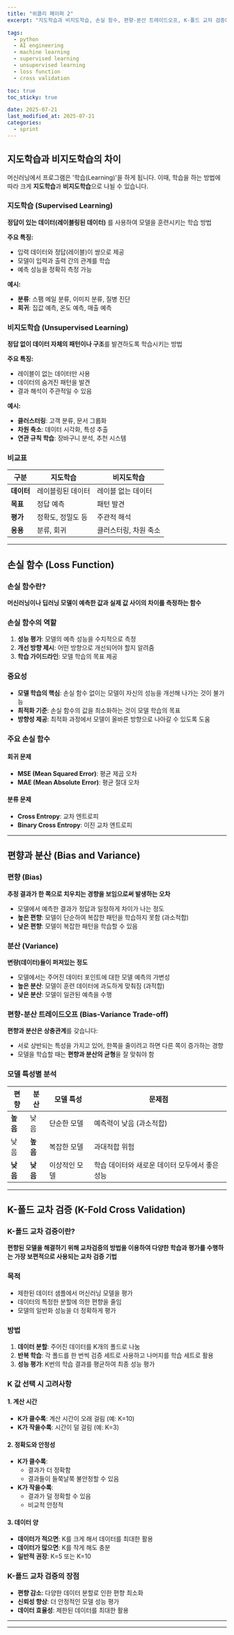 ```yaml
---
title: "위클리 페이퍼 2"
excerpt: "지도학습과 비지도학습, 손실 함수, 편향-분산 트레이드오프, K-폴드 교차 검증에 대한 심화 학습"

tags:
  - python
  - AI engineering
  - machine learning
  - supervised learning
  - unsupervised learning
  - loss function
  - cross validation

toc: true
toc_sticky: true

date: 2025-07-21
last_modified_at: 2025-07-21
categories: 
  - sprint
---
```


## 지도학습과 비지도학습의 차이

머신러닝에서 프로그램은 '학습(Learning)'을 하게 됩니다. 이때, 학습을 하는 방법에 따라 크게 **지도학습**과 **비지도학습**으로 나뉠 수 있습니다.

### 지도학습 (Supervised Learning)

**정답이 있는 데이터(레이블링된 데이터)** 를 사용하여 모델을 훈련시키는 학습 방법

**주요 특징:**
- 입력 데이터와 정답(레이블)이 쌍으로 제공
- 모델이 입력과 출력 간의 관계를 학습
- 예측 성능을 정확히 측정 가능

**예시:**
- **분류**: 스팸 메일 분류, 이미지 분류, 질병 진단
- **회귀**: 집값 예측, 온도 예측, 매출 예측

### 비지도학습 (Unsupervised Learning)

**정답 없이 데이터 자체의 패턴이나 구조**를 발견하도록 학습시키는 방법

**주요 특징:**
- 레이블이 없는 데이터만 사용
- 데이터의 숨겨진 패턴을 발견
- 결과 해석이 주관적일 수 있음

**예시:**
- **클러스터링**: 고객 분류, 문서 그룹화
- **차원 축소**: 데이터 시각화, 특성 추출
- **연관 규칙 학습**: 장바구니 분석, 추천 시스템

### 비교표

| 구분 | 지도학습 | 비지도학습 |
|------|----------|------------|
| **데이터** | 레이블링된 데이터 | 레이블 없는 데이터 |
| **목표** | 정답 예측 | 패턴 발견 |
| **평가** | 정확도, 정밀도 등 | 주관적 해석 |
| **응용** | 분류, 회귀 | 클러스터링, 차원 축소 |

---

## 손실 함수 (Loss Function)

### 손실 함수란?

**머신러닝이나 딥러닝 모델이 예측한 값과 실제 값 사이의 차이를 측정하는 함수**

### 손실 함수의 역할

1. **성능 평가**: 모델의 예측 성능을 수치적으로 측정
2. **개선 방향 제시**: 어떤 방향으로 개선되어야 할지 알려줌
3. **학습 가이드라인**: 모델 학습의 목표 제공

### 중요성

- **모델 학습의 핵심**: 손실 함수 없이는 모델이 자신의 성능을 개선해 나가는 것이 불가능
- **최적화 기준**: 손실 함수의 값을 최소화하는 것이 모델 학습의 목표
- **방향성 제공**: 최적화 과정에서 모델이 올바른 방향으로 나아갈 수 있도록 도움

### 주요 손실 함수

#### 회귀 문제
- **MSE (Mean Squared Error)**: 평균 제곱 오차
- **MAE (Mean Absolute Error)**: 평균 절대 오차

#### 분류 문제
- **Cross Entropy**: 교차 엔트로피
- **Binary Cross Entropy**: 이진 교차 엔트로피

---

## 편향과 분산 (Bias and Variance)

### 편향 (Bias)

**추정 결과가 한 쪽으로 치우치는 경향을 보임으로써 발생하는 오차**

- 모델에서 예측한 결과가 정답과 일정하게 차이가 나는 정도
- **높은 편향**: 모델이 단순하여 복잡한 패턴을 학습하지 못함 (과소적합)
- **낮은 편향**: 모델이 복잡한 패턴을 학습할 수 있음

### 분산 (Variance)

**변량(데이터)들이 퍼져있는 정도**

- 모델에서는 주어진 데이터 포인트에 대한 모델 예측의 가변성
- **높은 분산**: 모델이 훈련 데이터에 과도하게 맞춰짐 (과적합)
- **낮은 분산**: 모델이 일관된 예측을 수행

### 편향-분산 트레이드오프 (Bias-Variance Trade-off)

**편향과 분산은 상충관계**를 갖습니다:

- 서로 상반되는 특성을 가지고 있어, 한쪽을 줄이려고 하면 다른 쪽이 증가하는 경향
- 모델을 학습할 때는 **편향과 분산의 균형**을 잘 맞춰야 함

### 모델 특성별 분석

| 편향 | 분산 | 모델 특성 | 문제점 |
|------|------|-----------|--------|
| **높음** | 낮음 | 단순한 모델 | 예측력이 낮음 (과소적합) |
| 낮음 | **높음** | 복잡한 모델 | 과대적합 위험 |
| **낮음** | **낮음** | 이상적인 모델 | 학습 데이터와 새로운 데이터 모두에서 좋은 성능 |

---

## K-폴드 교차 검증 (K-Fold Cross Validation)

### K-폴드 교차 검증이란?

**편향된 모델을 해결하기 위해 교차검증의 방법을 이용하여 다양한 학습과 평가를 수행하는 가장 보편적으로 사용되는 교차 검증 기법**

### 목적
- 제한된 데이터 샘플에서 머신러닝 모델을 평가
- 데이터의 특정한 분할에 의한 편향을 줄임
- 모델의 일반화 성능을 더 정확하게 평가

### 방법

1. **데이터 분할**: 주어진 데이터를 K개의 폴드로 나눔
2. **반복 학습**: 각 폴드를 한 번씩 검증 세트로 사용하고 나머지를 학습 세트로 활용
3. **성능 평가**: K번의 학습 결과를 평균하여 최종 성능 평가

### K 값 선택 시 고려사항

#### 1. 계산 시간
- **K가 클수록**: 계산 시간이 오래 걸림 (예: K=10)
- **K가 작을수록**: 시간이 덜 걸림 (예: K=3)

#### 2. 정확도와 안정성
- **K가 클수록**: 
  - 결과가 더 정확함
  - 결과들이 들쭉날쭉 불안정할 수 있음
- **K가 작을수록**: 
  - 결과가 덜 정확할 수 있음
  - 비교적 안정적

#### 3. 데이터 양
- **데이터가 적으면**: K를 크게 해서 데이터를 최대한 활용
- **데이터가 많으면**: K를 작게 해도 충분
- **일반적 권장**: K=5 또는 K=10

### K-폴드 교차 검증의 장점

- **편향 감소**: 다양한 데이터 분할로 인한 편향 최소화
- **신뢰성 향상**: 더 안정적인 모델 성능 평가
- **데이터 효율성**: 제한된 데이터를 최대한 활용

---


---




